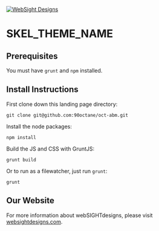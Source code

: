 [![WebSight Designs](http://www.websightdesigns.com/img/logo.png)](http://www.websightdesigns.com)

# SKEL_THEME_NAME

## Prerequisites

You must have `grunt` and `npm` installed.

## Install Instructions

First clone down this landing page directory:

    git clone git@github.com:90octane/oct-abm.git

Install the node packages:

    npm install

Build the JS and CSS with GruntJS:

    grunt build

Or to run as a filewatcher, just run `grunt`:

    grunt

## Our Website

For more information about webSIGHTdesigns, please visit [websightdesigns.com](http://websightdesigns.com/).

